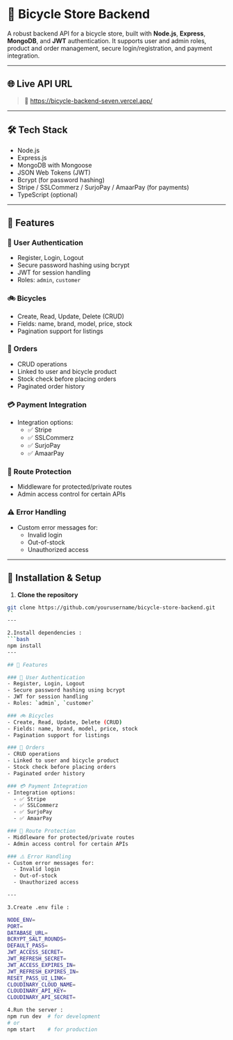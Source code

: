# 🚴 Bicycle Store Backend

A robust backend API for a bicycle store, built with **Node.js**, **Express**, **MongoDB**, and **JWT** authentication. It supports user and admin roles, 
product and order management, secure login/registration, and payment integration.

---

## 🌐 Live API URL

> 🔗 https://bicycle-backend-seven.vercel.app/
---

## 🛠️ Tech Stack

- Node.js
- Express.js
- MongoDB with Mongoose
- JSON Web Tokens (JWT)
- Bcrypt (for password hashing)
- Stripe / SSLCommerz / SurjoPay / AmaarPay (for payments)
- TypeScript (optional)


---

## 📌 Features

### 👥 User Authentication
- Register, Login, Logout
- Secure password hashing using bcrypt
- JWT for session handling
- Roles: `admin`, `customer`

### 🚲 Bicycles
- Create, Read, Update, Delete (CRUD)
- Fields: name, brand, model, price, stock
- Pagination support for listings

### 🧾 Orders
- CRUD operations
- Linked to user and bicycle product
- Stock check before placing orders
- Paginated order history

### 💳 Payment Integration
- Integration options:
  - ✅ Stripe
  - ✅ SSLCommerz
  - ✅ SurjoPay
  - ✅ AmaarPay

### 🔐 Route Protection
- Middleware for protected/private routes
- Admin access control for certain APIs

### ⚠️ Error Handling
- Custom error messages for:
  - Invalid login
  - Out-of-stock
  - Unauthorized access

---

## 🧪 Installation & Setup

1. **Clone the repository**
```bash
git clone https://github.com/yourusername/bicycle-store-backend.git
``
---

2.Install dependencies :
```bash
npm install
---

## 📌 Features

### 👥 User Authentication
- Register, Login, Logout
- Secure password hashing using bcrypt
- JWT for session handling
- Roles: `admin`, `customer`

### 🚲 Bicycles
- Create, Read, Update, Delete (CRUD)
- Fields: name, brand, model, price, stock
- Pagination support for listings

### 🧾 Orders
- CRUD operations
- Linked to user and bicycle product
- Stock check before placing orders
- Paginated order history

### 💳 Payment Integration
- Integration options:
  - ✅ Stripe
  - ✅ SSLCommerz
  - ✅ SurjoPay
  - ✅ AmaarPay

### 🔐 Route Protection
- Middleware for protected/private routes
- Admin access control for certain APIs

### ⚠️ Error Handling
- Custom error messages for:
  - Invalid login
  - Out-of-stock
  - Unauthorized access

---

3.Create .env file :

NODE_ENV=
PORT=
DATABASE_URL=
BCRYPT_SALT_ROUNDS=
DEFAULT_PASS=
JWT_ACCESS_SECRET=
JWT_REFRESH_SECRET=
JWT_ACCESS_EXPIRES_IN=
JWT_REFRESH_EXPIRES_IN=
RESET_PASS_UI_LINK=
CLOUDINARY_CLOUD_NAME=
CLOUDINARY_API_KEY=
CLOUDINARY_API_SECRET=

4.Run the server :
npm run dev  # for development
# or
npm start    # for production


